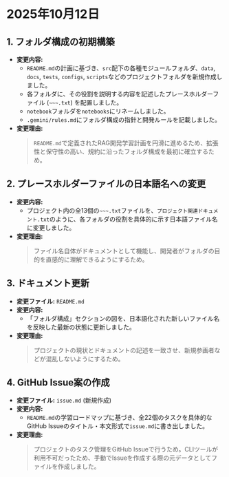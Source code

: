 # 2025年10月12日

## 1. フォルダ構成の初期構築
- **変更内容:**
    - `README.md`の計画に基づき、`src`配下の各種モジュールフォルダ、`data`, `docs`, `tests`, `configs`, `scripts`などのプロジェクトフォルダを新規作成しました。
    - 各フォルダに、その役割を説明する内容を記述したプレースホルダーファイル (`~~~.txt`) を配置しました。
    - `notebook`フォルダを`notebooks`にリネームしました。
    - `.gemini/rules.md`にフォルダ構成の指針と開発ルールを記載しました。
- **変更理由:**
    > `README.md`で定義されたRAG開発学習計画を円滑に進めるため、拡張性と保守性の高い、規約に沿ったフォルダ構成を最初に確立するため。

## 2. プレースホルダーファイルの日本語名への変更
- **変更内容:**
    - プロジェクト内の全13個の`~~~.txt`ファイルを、`プロジェクト関連ドキュメント.txt`のように、各フォルダの役割を具体的に示す日本語ファイル名に変更しました。
- **変更理由:**
    > ファイル名自体がドキュメントとして機能し、開発者がフォルダの目的を直感的に理解できるようにするため。

## 3. ドキュメント更新
- **変更ファイル:** `README.md`
- **変更内容:**
    - 「フォルダ構成」セクションの図を、日本語化された新しいファイル名を反映した最新の状態に更新しました。
- **変更理由:**
    > プロジェクトの現状とドキュメントの記述を一致させ、新規参画者などが混乱しないようにするため。

## 4. GitHub Issue案の作成
- **変更ファイル:** `issue.md` (新規作成)
- **変更内容:**
    - `README.md`の学習ロードマップに基づき、全22個のタスクを具体的なGitHub Issueのタイトル・本文形式で`issue.md`に書き出しました。
- **変更理由:**
    > プロジェクトのタスク管理をGitHub Issueで行うため。CLIツールが利用不可だったため、手動でIssueを作成する際の元データとしてファイルを作成しました。